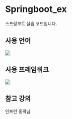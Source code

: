 # Springboot_ex

스프링부트 실습 코드입니다.  

## 사용 언어
<img src="https://img.shields.io/badge/Java-FF9900?style=for-the-badge&logo=OpenJDK&logoColor=white"/>

## 사용 프레임워크
<img src="https://img.shields.io/badge/Spring Boot-6DB33F?style=for-the-badge&logo=SpringBoot&logoColor=white"/>

## 참고 강의
인프런 홍팍님
